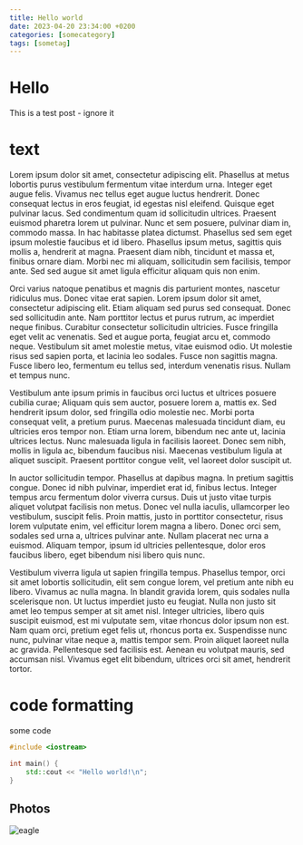 ```yaml
---
title: Hello world
date: 2023-04-20 23:34:00 +0200
categories: [somecategory]
tags: [sometag]
---
```


# Hello
This is a test post - ignore it

# text
Lorem ipsum dolor sit amet, consectetur adipiscing elit. Phasellus at metus lobortis purus vestibulum fermentum vitae interdum urna. Integer eget augue felis. Vivamus nec tellus eget augue luctus hendrerit. Donec consequat lectus in eros feugiat, id egestas nisl eleifend. Quisque eget pulvinar lacus. Sed condimentum quam id sollicitudin ultrices. Praesent euismod pharetra lorem ut pulvinar. Nunc et sem posuere, pulvinar diam in, commodo massa. In hac habitasse platea dictumst. Phasellus sed sem eget ipsum molestie faucibus et id libero. Phasellus ipsum metus, sagittis quis mollis a, hendrerit at magna. Praesent diam nibh, tincidunt et massa et, finibus ornare diam. Morbi nec mi aliquam, sollicitudin sem facilisis, tempor ante. Sed sed augue sit amet ligula efficitur aliquam quis non enim.

Orci varius natoque penatibus et magnis dis parturient montes, nascetur ridiculus mus. Donec vitae erat sapien. Lorem ipsum dolor sit amet, consectetur adipiscing elit. Etiam aliquam sed purus sed consequat. Donec sed sollicitudin ante. Nam porttitor lectus et purus rutrum, ac imperdiet neque finibus. Curabitur consectetur sollicitudin ultricies. Fusce fringilla eget velit ac venenatis. Sed et augue porta, feugiat arcu et, commodo neque. Vestibulum sit amet molestie metus, vitae euismod odio. Ut molestie risus sed sapien porta, et lacinia leo sodales. Fusce non sagittis magna. Fusce libero leo, fermentum eu tellus sed, interdum venenatis risus. Nullam et tempus nunc.

Vestibulum ante ipsum primis in faucibus orci luctus et ultrices posuere cubilia curae; Aliquam quis sem auctor, posuere lorem a, mattis ex. Sed hendrerit ipsum dolor, sed fringilla odio molestie nec. Morbi porta consequat velit, a pretium purus. Maecenas malesuada tincidunt diam, eu ultricies eros tempor non. Etiam urna lorem, bibendum nec ante ut, lacinia ultrices lectus. Nunc malesuada ligula in facilisis laoreet. Donec sem nibh, mollis in ligula ac, bibendum faucibus nisi. Maecenas vestibulum ligula at aliquet suscipit. Praesent porttitor congue velit, vel laoreet dolor suscipit ut.

In auctor sollicitudin tempor. Phasellus at dapibus magna. In pretium sagittis congue. Donec id nibh pulvinar, imperdiet erat id, finibus lectus. Integer tempus arcu fermentum dolor viverra cursus. Duis ut justo vitae turpis aliquet volutpat facilisis non metus. Donec vel nulla iaculis, ullamcorper leo vestibulum, suscipit felis. Proin mattis, justo in porttitor consectetur, risus lorem vulputate enim, vel efficitur lorem magna a libero. Donec orci sem, sodales sed urna a, ultrices pulvinar ante. Nullam placerat nec urna a euismod. Aliquam tempor, ipsum id ultricies pellentesque, dolor eros faucibus libero, eget bibendum nisi libero quis nunc.

Vestibulum viverra ligula ut sapien fringilla tempus. Phasellus tempor, orci sit amet lobortis sollicitudin, elit sem congue lorem, vel pretium ante nibh eu libero. Vivamus ac nulla magna. In blandit gravida lorem, quis sodales nulla scelerisque non. Ut luctus imperdiet justo eu feugiat. Nulla non justo sit amet leo tempus semper at sit amet nisl. Integer ultricies, libero quis suscipit euismod, est mi vulputate sem, vitae rhoncus dolor ipsum non est. Nam quam orci, pretium eget felis ut, rhoncus porta ex. Suspendisse nunc nunc, pulvinar vitae neque a, mattis tempor sem. Proin aliquet laoreet nulla ac gravida. Pellentesque sed facilisis est. Aenean eu volutpat mauris, sed accumsan nisl. Vivamus eget elit bibendum, ultrices orci sit amet, hendrerit tortor.
# code formatting
some code
```cpp
#include <iostream>

int main() {
    std::cout << "Hello world!\n";
}
```

## Photos
![eagle](https://images-assets.nasa.gov/image/KSC-20230426-PH-JBS01_0007/KSC-20230426-PH-JBS01_0007~medium.jpg)